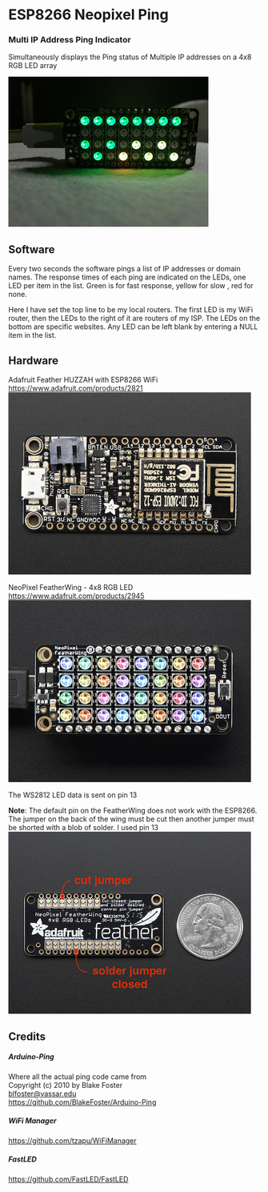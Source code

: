# ESP8266 Neopixel Ping
### Multi IP Address Ping Indicator

Simultaneously displays the Ping status of Multiple IP addresses 
on a 4x8 RGB LED array

![](/images/Ping_Animation.gif)

## Software
Every two seconds the software pings a list of IP addresses or domain names. The response times of each ping are indicated on the LEDs, one LED per item in the list. Green is for fast response, yellow for slow , red for none.

Here I have set the top line to be my local routers. The first LED is my WiFi router, then the LEDs to the right of it are routers of my ISP. The LEDs on the bottom are specific websites. Any LED can be left blank by entering a NULL item in the list.
	
## Hardware

Adafruit Feather HUZZAH with ESP8266 WiFi
https://www.adafruit.com/products/2821
![](/images/ESP8266_Feather_Huzzah.png)

NeoPixel FeatherWing - 4x8 RGB LED
https://www.adafruit.com/products/2945
![](/images/NeoPixel_FeatherWing.png)

The WS2812 LED data is sent on pin 13

**Note**: The default pin on the FeatherWing does not work with the ESP8266. 
The jumper on the back of the wing must be cut then another jumper 
must be shorted with a blob of solder. I used pin 13 
![](/images/NeoPixel_FeatherWing_Back.png)

## Credits

##### Arduino-Ping
Where all the actual ping code came from  
Copyright (c) 2010 by Blake Foster  
blfoster@vassar.edu  
https://github.com/BlakeFoster/Arduino-Ping

##### WiFi Manager
https://github.com/tzapu/WiFiManager

##### FastLED
https://github.com/FastLED/FastLED
